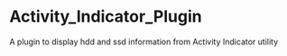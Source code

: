 # Activity_Indicator_Plugin
A plugin to display hdd and ssd information from Activity Indicator utility
